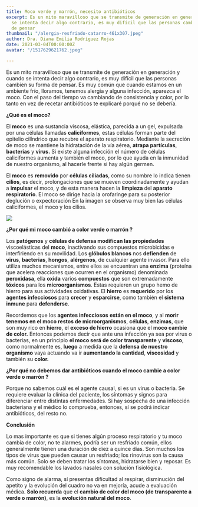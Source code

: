```yaml
---
title: Moco verde y marrón, necesito antibióticos
excerpt: Es un mito maravilloso que se transmite de generación en generación y cuando
  se intenta decir algo contrario, es muy difícil que las personas cambien su forma
  de pensar
thumbnail: "/alergia-resfriado-catarro-461x307.jpeg"
author: Dra. Diana Emilia Rodríguez Rojas
date: 2021-03-04T00:00:00Z
avatar: "/1517629621762.jpeg"

---
```

Es un mito maravilloso que se transmite de generación en generación y cuando se intenta decir algo contrario, es muy difícil que las personas cambien su forma de pensar. Es muy común que cuando estamos en un ambiente frío, lloramos, tenemos alergia y alguna infección, aparezca el moco. Con el paso del tiempo va cambiando de consistencia y color, por lo tanto en vez de recetar antibióticos te explicaré porqué no se debería.

**¿Qué es el moco?**

El **moco** es una sustancia viscosa, elástica, parecida a un gel, expulsada por una células llamadas **caliciformes**, estas células forman parte del epitelio cilíndrico que recubre el aparato respiratorio. Mediante la secreción de moco se mantiene la hidratación de la vía aérea, **atrapa partículas**, **bacterias** y **virus.** Si existe alguna infección el número de células caliciformes aumenta y también el moco, por lo que ayuda en la inmunidad de nuestro organismo, al hacerle frente si hay algún germen.

El **moco** es **removido** por **células ciliadas**, como su nombre lo indica tienen **cilios**, es decir, prolongaciones que se mueven coordinadamente y ayudan a **impulsar** el moco, y de esta manera hacen la **limpieza** del **aparato respiratorio**. El moco se dirige hacia la orofaringe para su posterior deglución o expectoración En la imagen se observa muy bien las células caliciformes, el moco y los cilios.

![](/immagine_3.jpeg)

**¿Por qué mi moco cambió a color verde o marrón ?**

Los **patógenos** y **células de defensa modifican las propiedades** viscoelásticas del **moco**, inactivando sus compuestos microbicidas e interfiriendo en su movilidad. Los **glóbulos blancos** nos **defienden** de **virus**, **bacterias**, **hongos**, **alérgenos**, de cualquier agente invasor. Para ello utiliza muchos mecanismos, entre ellos se encuentran una **enzima** (proteína que acelera reacciones que ocurren en el organismo) denominada **peroxidasa**, ella **oxida** varios **compuestos** que son extremadamente **tóxicos** para los **microorganismos**. Estas requieren un grupo hemo de hierro para sus actividades oxidativas. El **hierro** es **requerido** por los **agentes infecciosos** para **crecer** y **esparcirse**, como también el **sistema inmune** para **defenderse**.

Recordemos que los **agentes infecciosos** **están en el moco**, y al **morir** **tenemos en el moco restos de microorganismos**, **células**, **enzimas**, que son muy rico en **hierro**, el **exceso de hierro** ocasiona que el **moco cambie de color.** Entonces podemos decir que ante una infección ya sea por virus o bacterias, en un principio **el moco será de color transparente** y **viscoso**, como normalmente es, **luego** a medida que la **defensa de nuestro organismo** vaya actuando va ir **aumentando la cantidad**, **viscosidad** y también su **color.**

**¿Por qué no debemos dar antibióticos cuando el moco cambie a color  verde o marrón ?**

Porque no sabemos cuál es el agente causal, si es un virus o bacteria. Se requiere evaluar la clínica del paciente, los síntomas y signos para diferenciar entre distintas enfermedades. Si hay sospecha de una infección bacteriana y el médico lo comprueba, entonces, sí se podrá indicar antibióticos, del resto no.

**Conclusión**

Lo mas importante es que si tienes algún proceso respiratorio y tu moco cambia de color, no te alarmes, podría ser un resfriado común, ellos generalmente tienen una duración de diez a quince días. Son muchos los tipos de virus que pueden causar un resfriado; los rinovirus son la causa más común. Solo se deben tratar los síntomas, hidratarse bien y reposar. Es muy recomendable los lavados nasales con solución fisiológica.

Como signo de alarma, sí presentas dificultad al respirar, disminución del apetito y la evolución del cuadro no va en mejoría, acude a evaluación médica. **Solo recuerda** que el **cambio de color del moco (de transparente a verde o marrón)**, es la **evolución natural del moco**.